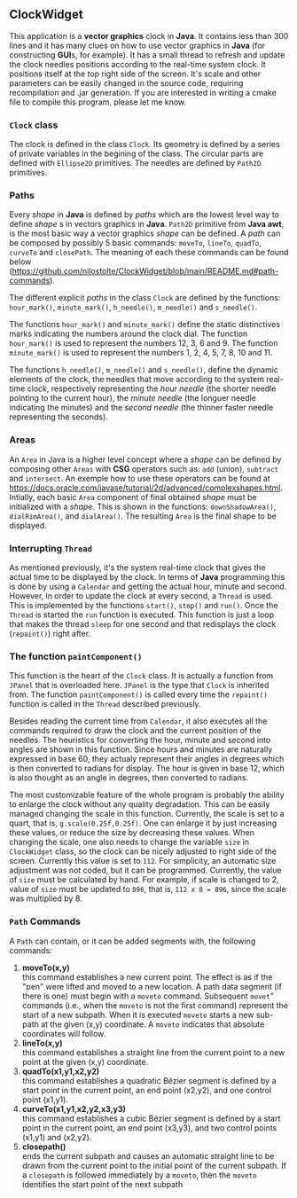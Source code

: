 ## ClockWidget

This application is a **vector graphics** clock in **Java**. It contains less than 300 lines and it has many clues on how to use vector graphics in **Java** (for constructing **GUI**s, for example). It has a small thread to refresh and update the clock needles positions according to the real-time system clock. It positions itself at the top right side of the screen. It's scale and other parameters can be easily changed in the source code, requiring recompilation and .jar generation. If you are interested in writing a cmake file to compile this program, please let me know.

### `Clock` class

The clock is defined in the class `Clock`. Its geometry is defined by a series of private variables in the begining of the class. The circular parts are defined with `Ellipse2D` primitives. The needles are defined by `Path2D` primitives.

### Paths

Every _shape_ in **Java** is defined by _paths_ which are the lowest level way to define _shape_ s in vectors graphics in **Java**. `Path2D` primitive from **Java awt**, is the most basic way a vector graphics _shape_ can be defined. A _path_ can be composed by possibly 5 basic commands: `moveTo`, `lineTo`, `quadTo`, `curveTo` and `closePath`. The meaning of each these commands can be found below (https://github.com/nilostolte/ClockWidget/blob/main/README.md#path-commands).

The different explicit _paths_ in the class `Clock` are defined by the functions: `hour_mark()`, `minute_mark()`, `h_needle()`, `m_needle()` and `s_needle()`.

The functions `hour_mark()` and `minute_mark()` define the static distinctives marks indicating the numbers around the clock dial. The function `hour_mark()` is used to represent the numbers 12, 3, 6 and 9. The function `minute_mark()` is used to represent the numbers 1, 2, 4, 5, 7, 8, 10 and 11.

The functions `h_needle()`, `m_needle()` and `s_needle()`, define the dynamic elements of the clock, the needles that move according to the system real-time clock, respectively representing the _hour needle_ (the shorter needle pointing to the current hour), the _minute needle_ (the longuer needle indicating the minutes) and the _second needle_ (the thinner faster needle representing the seconds).

### Areas

An `Area` in Java is a higher level concept where a _shape_ can be defined by composing other `Areas` with **CSG** operators such as: `add` (union), `subtract` and `intersect`. An exemple how to use these operators can be found at https://docs.oracle.com/javase/tutorial/2d/advanced/complexshapes.html. Intially, each basic `Area` component of final obtained _shape_ must be initialized with a _shape_. This is shown in the functions: `downShadowArea()`, `dialRimArea()`, and `dialArea()`. The resulting `Area` is the final shape to be displayed.

### Interrupting `Thread`

As mentioned previously, it's the system real-time clock that gives the actual time to be displayed by the clock. In terms of **Java** programming this is done by using a `Calendar` and getting the actual hour, minute and second. However, in order to update the clock at every second, a `Thread` is used. This is implemented by the functions `start()`, `stop()` and `run()`. Once the `Thread` is started the `run` function is executed. This function is just a loop that makes the thread `sleep` for one second and that redisplays the clock (`repaint()`) right after.

### The function `paintComponent()`

This function is the heart of the `Clock` class. It is actually a function from `JPanel` that is overloaded here. `JPanel` is the type that `Clock` is inherited from. The function `paintComponent()` is called every time the `repaint()` function is called in the `Thread` described previously.

Besides reading the current time from `Calendar`, it also executes all the commands required to draw the clock and the current position of the needles. The heuristics for converting the hour, minute and second into angles are shown in this function. Since hours and minutes are naturally expressed in base 60, they actualy represent their angles in degrees which is then converted to radians for display. The hour is given in base 12, which is also thought as an angle in degrees, then converted to radians.

The most customizable feature of the whole program is probably the ability to enlarge the clock without any quality degradation. This can be easily managed changing the scale in this function. Currently, the scale is set to a quart, that is, `g.scale(0.25f,0.25f)`. One can enlarge it by just increasing these values, or reduce the size by decreasing these values. When changing the scale, one also needs to change the variable `size` in `ClockWidget` class, so the clock can be nicely adjusted to right side of the screen. Currently this value is set to `112`. For simplicity, an automatic size adjustment was not coded, but it can be programmed. Currently, the value of `size` must be calculated by hand. For example, if scale is changed to 2, value of `size` must be updated to `896`, that is, `112 x 8 = 896`, since the scale was multiplied by 8.

### `Path` Commands

A `Path` can contain, or it can be added segments with, the following commands:

1. **moveTo(x,y)**<br>
this command establishes a new current point. The effect is as if the "pen" were lifted and moved to a new location. A path data segment (if there is one) must begin with a `moveto` command. Subsequent `movet`" commands (i.e., when the `moveto` is not the first command) represent the start of a new subpath.
When it is executed `moveto` starts a new sub-path at the given (x,y) coordinate. A `moveto` indicates that absolute coordinates will follow.
2. **lineTo(x,y)**<br> this command establishes a straight line from the current point to a new point at the given (x,y) coordinate.
3. **quadTo(x1,y1,x2,y2)**<br> this command establishes a quadratic Bézier segment is defined by a start point in the current point, an end point (x2,y2), and one control point (x1,y1).
4. **curveTo(x1,y1,x2,y2,x3,y3)**<br> this command establishes a cubic Bézier segment is defined by a start point in the current point, an end point (x3,y3), and two control points (x1,y1) and (x2,y2).
5. **closepath()**<br> ends the current subpath and causes an automatic straight line to be drawn from the current point to the initial point of the current subpath. If a `closepath` is followed immediately by a `moveto`, then the `moveto` identifies the start point of the next subpath



